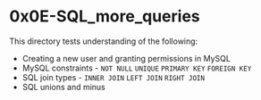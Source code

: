 # 0x0E-SQL_more_queries
This directory tests understanding of the following:
- Creating a new user and granting permissions in MySQL
- MySQL constraints - `NOT NULL` `UNIQUE` `PRIMARY KEY` `FOREIGN KEY`
- SQL join types - `INNER JOIN` `LEFT JOIN` `RIGHT JOIN`
- SQL unions and minus

